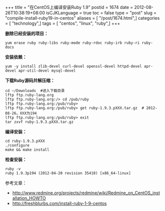 +++
title = "在CentOS上编译安装Ruby 1.9"
postid = 1674
date = 2012-08-26T10:38:19+08:00
isCJKLanguage = true
toc = false
type = "post"
slug = "compile-install-ruby19-in-centos"
aliases = [ "/post/1674.html",]
categories = [ "technology",]
tags = [ "centos", "linux", "ruby",]
+++


**删除已经安装的项目：**

``` {lang="BASH"}
yum erase ruby ruby-libs ruby-mode ruby-rdoc ruby-irb ruby-ri ruby-docs
```

**安装依赖：**

``` {lang="BASH"}
yum -y install zlib-devel curl-devel openssl-devel httpd-devel apr-devel apr-util-devel mysql-devel
```

**下载Ruby源码并解压缩：**

``` {lang="BASH"}
cd ~/Downloads  #进入下载目录
lftp ftp.ruby-lang.org
lftp ftp.ruby-lang.org:/> cd /pub/ruby
lftp ftp.ruby-lang.org:/pub/ruby>
lftp ftp.ruby-lang.org:/pub/ruby> get ruby-1.9.3.pXXX.tar.gz  # 2012-08-26，XXX为194 
lftp ftp.ruby-lang.org:/pub/ruby> exit
tar zxvf ruby-1.9.3.pXXX.tar.gz
```

**编译安装：**

``` {lang="BASH"}
cd ruby-1.9.3.pXXX
./configure
make && make install
```

**检查安装：**

``` {lang="BASH"}
ruby -v
ruby 1.9.3p194 (2012-04-20 revision 35410) [x86_64-linux]
```

参考文章：  

- <http://www.redmine.org/projects/redmine/wiki/Redmine_on_CentOS_installation_HOWTO>  
- <http://freshblurbs.com/install-ruby-1-9-centos>

